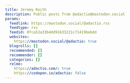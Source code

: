 ```yaml
---
title: Jeremy Keith
description: Public posts from @adactio@mastodon.social
params:
  feedlink: https://mastodon.social/@adactio.rss
  feedtype: rss
  feedid: 0fca52a33b4dd91633221c71419bebdd
  websites:
    https://mastodon.social/@adactio: true
  blogrolls: []
  recommended: []
  recommender: []
  categories: []
  relme:
    https://adactio.com/: true
    https://codepen.io/adactio: false
---
```

